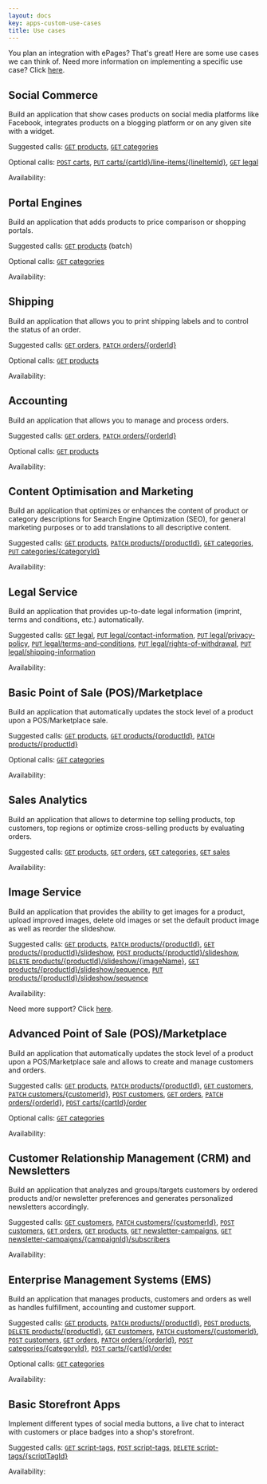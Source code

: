 ```yaml
---
layout: docs
key: apps-custom-use-cases
title: Use cases
---
```


You plan an integration with ePages?
That's great!
Here are some use cases we can think of.
Need more information on implementing a specific use case?
Click [here](page:apps-implement-use-case).

## Social Commerce

Build an application that show cases products on social media platforms like Facebook, integrates products on a blogging platform or on any given site with a widget.

Suggested calls: [`GET` products](page:apps-api-get-shopid-products-information), [`GET` categories](page:apps-api-get-shopid-categories-information)

Optional calls: [`POST` carts](page:apps-api-post-shopid-carts-information), [`PUT` carts/{cartId}/line-items/{lineItemId}](page:apps-api-put-shopid-carts-cartid-line-items-lineitemid-information), [`GET` legal](page:apps-api-get-shopid-legal-information)

Availability: <i class="fas fa-check"></i>

## Portal Engines

Build an application that adds products to price comparison or shopping portals.

Suggested calls: [`GET` products](page:apps-api-get-shopid-products-information) (batch)

Optional calls: [`GET` categories](page:apps-api-get-shopid-categories-information)

Availability: <i class="fas fa-check"></i>

## Shipping

Build an application that allows you to print shipping labels and to control the status of an order.

Suggested calls: [`GET` orders](page:apps-api-get-shopid-orders-information), [`PATCH` orders/{orderId}](page:apps-api-patch-shopid-orders-orderid-information)

Optional calls: [`GET` products](page:apps-api-get-shopid-products-information)

Availability: <i class="fas fa-check"></i>

## Accounting

Build an application that allows you to manage and process orders.

Suggested calls: [`GET` orders](page:apps-api-get-shopid-orders-information), [`PATCH` orders/{orderId}](page:apps-api-patch-shopid-orders-orderid-information)

Optional calls: [`GET` products](page:apps-api-get-shopid-products-information)

Availability: <i class="fas fa-check"></i>

## Content Optimisation and Marketing

Build an application that optimizes or enhances the content of product or category descriptions for Search Engine Optimization (SEO), for general marketing purposes or to add translations to all descriptive content.

Suggested calls: [`GET` products](page:apps-api-get-shopid-products-information), [`PATCH` products/{productId}](page:apps-api-patch-shopid-products-productid-information), [`GET` categories](page:apps-api-get-shopid-categories-information), [`PUT` categories/{categoryId}](page:apps-api-put-shopid-categories-categoryid-information)

Availability: <i class="fas fa-check"></i>

## Legal Service

Build an application that provides up-to-date legal information (imprint, terms and conditions, etc.) automatically.

Suggested calls: [`GET` legal](page:apps-api-get-shopid-legal-information), [`PUT` legal/contact-information](page:apps-api-put-shopid-legal-contact-information-information), [`PUT` legal/privacy-policy](page:apps-api-put-shopid-legal-privacy-policy-information), [`PUT` legal/terms-and-conditions](page:apps-api-put-shopid-legal-terms-and-conditions-information), [`PUT` legal/rights-of-withdrawal](page:apps-api-put-shopid-legal-rights-of-withdrawal-information), [`PUT` legal/shipping-information](page:apps-api-put-shopid-legal-shipping-information-information)

Availability: <i class="fas fa-check"></i>

## Basic Point of Sale (POS)/Marketplace

Build an application that automatically updates the stock level of a product upon a POS/Marketplace sale.

Suggested calls: [`GET` products](page:apps-api-get-shopid-products-information), [`GET` products/{productId}](page:apps-api-get-shopid-products-productid-information), [`PATCH` products/{productId}](page:apps-api-patch-shopid-products-productid-information)

Optional calls: [`GET` categories](page:apps-api-get-shopid-categories-information)

Availability: <i class="fas fa-check"></i>

## Sales Analytics

Build an application that allows to determine top selling products, top customers, top regions or optimize cross-selling products by evaluating orders.

Suggested calls: [`GET` products](page:apps-api-get-shopid-products-information), [`GET` orders](page:apps-api-get-shopid-orders-information), [`GET` categories](page:apps-api-get-shopid-categories-information), [`GET` sales](page:apps-api-get-shopid-sales-information)

Availability: <i class="fas fa-check"></i>

## Image Service

Build an application that provides the ability to get images for a product, upload improved images, delete old images or set the default product image as well as reorder the slideshow.

Suggested calls: [`GET` products](page:apps-api-get-shopid-products-information), [`PATCH` products/{productId}](page:apps-api-patch-shopid-products-productid-information), [`GET` products/{productId}/slideshow](page:apps-api-get-shopid-products-productid-slideshow-information), [`POST` products/{productId}/slideshow](page:apps-api-post-shopid-products-productid-slideshow-information), [`DELETE` products/{productId}/slideshow/{imageName}](page:apps-api-delete-shopid-products-productid-slideshow-imagename-information), [`GET` products/{productId}/slideshow/sequence](page:apps-api-get-shopid-products-productid-slideshow-sequence-information), [`PUT` products/{productId}/slideshow/sequence](page:apps-api-put-shopid-products-productid-slideshow-sequence-information)

Availability: <i class="fas fa-check"></i>

Need more support?
Click [here](page:apps-implement-use-case).

## Advanced Point of Sale (POS)/Marketplace

Build an application that automatically updates the stock level of a product upon a POS/Marketplace sale and allows to create and manage customers and orders.

Suggested calls: [`GET` products](page:apps-api-get-shopid-products-information), [`PATCH` products/{productId}](page:apps-api-patch-shopid-products-productid-information), [`GET` customers](page:apps-api-get-shopid-customers-customerid-information), [`PATCH` customers/{customerId}](page:apps-api-patch-shopid-customers-customerid-information), [`POST` customers](page:apps-api-post-shopid-customers-information), [`GET` orders](page:apps-api-get-shopid-orders-information), [`PATCH` orders/{orderId}](page:apps-api-patch-shopid-orders-orderid-information), [`POST` carts/{cartId}/order](page:apps-api-post-shopid-carts-cartid-order-information)

Optional calls: [`GET` categories](page:apps-api-get-shopid-categories-information)

Availability: <i class="fas fa-check"></i>

## Customer Relationship Management (CRM) and Newsletters

Build an application that analyzes and groups/targets customers by ordered products and/or newsletter preferences and generates personalized newsletters accordingly.

Suggested calls: [`GET` customers](page:apps-api-get-shopid-customers-customerid-information), [`PATCH` customers/{customerId}](page:apps-api-patch-shopid-customers-customerid-information), [`POST` customers](page:apps-api-post-shopid-customers-information), [`GET` orders](page:apps-api-get-shopid-orders-information), [`GET` products](page:apps-api-get-shopid-products-information), [`GET` newsletter-campaigns](page:apps-api-get-shopid-newsletter-campaigns-information), [`GET` newsletter-campaigns/{campaignId}/subscribers](page:apps-api-get-shopid-newsletter-campaigns-campaignid-subscribers-information)

Availability: <i class="fas fa-check"></i>

## Enterprise Management Systems (EMS)

Build an application that manages products, customers and orders as well as handles fulfillment, accounting and customer support.

Suggested calls: [`GET` products](page:apps-api-get-shopid-products-information), [`PATCH` products/{productId}](page:apps-api-patch-shopid-products-productid-information), [`POST` products](page:apps-api-post-shopid-products-information), [`DELETE` products/{productId}](page:apps-api-delete-shopid-products-productid-information), [`GET` customers](page:apps-api-get-shopid-customers-customerid-information), [`PATCH` customers/{customerId}](page:apps-api-patch-shopid-customers-customerid-information), [`POST` customers](page:apps-api-post-shopid-customers-information), [`GET` orders](page:apps-api-get-shopid-orders-information), [`PATCH` orders/{orderId}](page:apps-api-patch-shopid-orders-orderid-information), [`POST` categories/{categoryId}](page:apps-api-post-shopid-categories-categoryid-information), [`POST` carts/{cartId}/order](page:apps-api-post-shopid-carts-cartid-order-information)

Optional calls: [`GET` categories](page:apps-api-get-shopid-categories-information)

Availability: <i class="fas fa-check"></i>

## Basic Storefront Apps

Implement different types of social media buttons, a live chat to interact with customers or place badges into a shop's storefront.

Suggested calls: [`GET` script-tags](page:apps-api-get-shopid-script-tags-information), [`POST` script-tags](page:apps-api-post-shopid-script-tags-information), [`DELETE` script-tags/{scriptTagId}](page:apps-api-delete-shopid-script-tags-scripttagid-information)

Availability: <i class="fas fa-check"></i>
